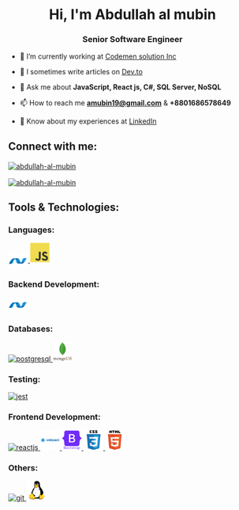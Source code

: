 <h1 align="center">Hi, I'm Abdullah al mubin</h1>
<h3 align="center">Senior Software Engineer</h3>

- 🔭 I’m currently working at [Codemen solution Inc](http://codemen.com/)

- 📝 I sometimes write articles on [Dev.to](https://dev.to/abdullahmubin)

- 💬 Ask me about **JavaScript, React js, C#, SQL Server, NoSQL**

- 📫 How to reach me **amubin19@gmail.com** & **+8801686578649**

- 📄 Know about my experiences at [LinkedIn](https://www.linkedin.com/in/abdullah-al-mubin/)


<h2 align="left">Connect with me:</h2>
<p align="left">
<a href="https://dev.to/abdullahmubin" target="blank"><img align="center" src="https://cdn.jsdelivr.net/npm/simple-icons@3.0.1/icons/dev-dot-to.svg" alt="abdullah-al-mubin" height="30" width="40" /></a>

<a href="https://www.linkedin.com/in/abdullah-al-mubin" target="blank"><img align="center" src="https://raw.githubusercontent.com/rahuldkjain/github-profile-readme-generator/master/src/images/icons/Social/linked-in-alt.svg" alt="abdullah-al-mubin" height="30" width="40" /></a>

</p>

<h2 align="left">Tools & Technologies:</h2>
<h3 align="left">Languages:</h3>
<p align="left">
   <a href="https://en.wikipedia.org/wiki/C_Sharp_(programming_language)" target="_blank">  <img align="center" alt="Csharp" height="30" width="40" src="https://raw.githubusercontent.com/devicons/devicon/9f4f5cdb393299a81125eb5127929ea7bfe42889/icons/dot-net/dot-net-original.svg"> </a>
    <a href="https://developer.mozilla.org/en-US/docs/Web/JavaScript" target="_blank"><img src="https://raw.githubusercontent.com/devicons/devicon/master/icons/javascript/javascript-original.svg"
                                                                                           alt="javascript" width="40" height="40"/> </a>

</p>


<h3 align="left">Backend Development:</h3>
<p align="left">
    <a href="https://en.wikipedia.org/wiki/C_Sharp_(programming_language)" target="_blank">  <img align="center" alt="Csharp" height="30" width="40" src="https://raw.githubusercontent.com/devicons/devicon/9f4f5cdb393299a81125eb5127929ea7bfe42889/icons/dot-net/dot-net-original.svg"> </a>
    
</p>


<h3 align="left">Databases:</h3>
<p align="left">
    <a href="https://www.microsoft.com/en-us/sql-server/developer-tools" target="_blank"> <img
            src="https://brandslogos.com/wp-content/uploads/images/microsoft-sql-server-logo.png"
            alt="postgresql" width="40" height="40"/> </a>
    <a href="https://www.mongodb.com/" target="_blank"> <img
            src="https://raw.githubusercontent.com/devicons/devicon/master/icons/mongodb/mongodb-original-wordmark.svg"
            alt="mongodb" width="40" height="40"/> </a>
</p>


<h3 align="left">Testing:</h3>
<p align="left">
    <a href="https://jestjs.io" target="_blank"> <img
            src="https://www.vectorlogo.zone/logos/jestjsio/jestjsio-icon.svg" alt="jest" width="40" height="40"/> </a>
</p>



<h3 align="left">Frontend Development:</h3>
<p align="left">
    <a href="https://reactjs.org/" target="_blank"> <img
            src="https://www.vhv.rs/dpng/d/524-5245981_react-js-logo-png-transparent-png-download.png"
            alt="reactjs" width="40" height="40"/> </a>
    <a href="https://webpack.js.org" target="_blank"> <img
            src="https://raw.githubusercontent.com/devicons/devicon/d00d0969292a6569d45b06d3f350f463a0107b0d/icons/webpack/webpack-original-wordmark.svg"
            alt="webpack" width="40" height="40"/> </a>
    <a href="https://getbootstrap.com" target="_blank"> <img
            src="https://raw.githubusercontent.com/devicons/devicon/master/icons/bootstrap/bootstrap-plain-wordmark.svg"
            alt="bootstrap" width="40" height="40"/> </a>
    <a href="https://www.w3schools.com/css/" target="_blank"> <img
            src="https://raw.githubusercontent.com/devicons/devicon/master/icons/css3/css3-original-wordmark.svg" alt="css3"
            width="40" height="40"/> </a>
    <a href="https://www.w3.org/html/" target="_blank"> <img
            src="https://raw.githubusercontent.com/devicons/devicon/master/icons/html5/html5-original-wordmark.svg"
            alt="html5" width="40" height="40"/> </a>
</p>



<h3 align="left">Others:</h3>
<p align="left">
    <a href="https://git-scm.com/" target="_blank"> <img
            src="https://www.vectorlogo.zone/logos/git-scm/git-scm-icon.svg" alt="git" width="40" height="40"/> </a>
    <a href="https://www.linux.org/" target="_blank"> <img
            src="https://raw.githubusercontent.com/devicons/devicon/master/icons/linux/linux-original.svg" alt="linux"
            width="40" height="40"/> </a>
</p>
